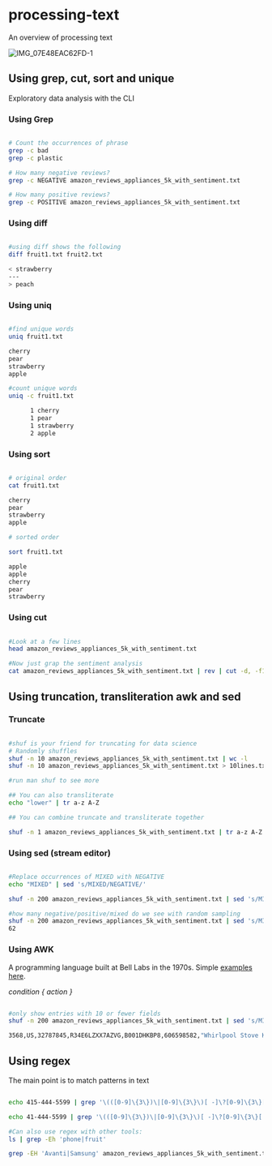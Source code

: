 # processing-text
An overview of processing text


![IMG_07E48EAC62FD-1](https://user-images.githubusercontent.com/58792/146846349-c92329aa-4369-422c-a649-e572bc4ef492.jpeg)


## Using grep, cut, sort and unique

Exploratory data analysis with the CLI

### Using Grep

```bash

# Count the occurrences of phrase
grep -c bad
grep -c plastic

# How many negative reviews?
grep -c NEGATIVE amazon_reviews_appliances_5k_with_sentiment.txt

# How many positive reviews?
grep -c POSITIVE amazon_reviews_appliances_5k_with_sentiment.txt

```

### Using diff

```bash

#using diff shows the following
diff fruit1.txt fruit2.txt 

< strawberry
---
> peach
```

### Using uniq

```bash

#find unique words
uniq fruit1.txt 

cherry
pear
strawberry
apple

#count unique words
uniq -c fruit1.txt 

      1 cherry
      1 pear
      1 strawberry
      2 apple


```

### Using sort

```bash

# original order
cat fruit1.txt 

cherry
pear
strawberry
apple

# sorted order

sort fruit1.txt 

apple
apple
cherry
pear
strawberry

```

### Using cut

```bash

#Look at a few lines
head amazon_reviews_appliances_5k_with_sentiment.txt

#Now just grap the sentiment analysis
cat amazon_reviews_appliances_5k_with_sentiment.txt | rev | cut -d, -f1 | rev 

```
## Using truncation, transliteration awk and sed

### Truncate

```bash

#shuf is your friend for truncating for data science
# Randomly shuffles
shuf -n 10 amazon_reviews_appliances_5k_with_sentiment.txt | wc -l
shuf -n 10 amazon_reviews_appliances_5k_with_sentiment.txt > 10lines.txt

#run man shuf to see more

## You can also transliterate
echo "lower" | tr a-z A-Z

## You can combine truncate and transliterate together

shuf -n 1 amazon_reviews_appliances_5k_with_sentiment.txt | tr a-z A-Z

```

### Using sed (stream editor)

```bash

#Replace occurrences of MIXED with NEGATIVE
echo "MIXED" | sed 's/MIXED/NEGATIVE/'

shuf -n 200 amazon_reviews_appliances_5k_with_sentiment.txt | sed 's/MIXED/NEGATIVE/'

#how many negative/positive/mixed do we see with random sampling
shuf -n 200 amazon_reviews_appliances_5k_with_sentiment.txt | sed 's/MIXED/NEGATIVE/'| grep -c NEGATIVE
62
```
### Using AWK

A programming language built at Bell Labs in the 1970s.  Simple [examples here](https://www.gnu.org/software/gawk/manual/html_node/Very-Simple.html).

*condition { action }*

```bash

#only show entries with 10 or fewer fields
shuf -n 200 amazon_reviews_appliances_5k_with_sentiment.txt | sed 's/MIXED/NEGATIVE/'| awk 'NF < 10'

3568,US,32787845,R34E6LZXX7AZVG,B001DHKBP8,606598582,"Whirlpool Stove Knob Kit, 814362",Major Appliances,4,0,0,N,Y,Four Stars,great products,8/3/15,POSITIVE

```

## Using regex

The main point is to match patterns in text

```bash

echo 415-444-5599 | grep '\(([0-9]\{3\})\|[0-9]\{3\}\)[ -]\?[0-9]\{3\}[ -]\?[0-9]\{4\}'

echo 41-444-5599 | grep '\(([0-9]\{3\})\|[0-9]\{3\}\)[ -]\?[0-9]\{3\}[ -]\?[0-9]\{4\}'

#Can also use regex with other tools:
ls | grep -Eh 'phone|fruit'

grep -EH 'Avanti|Samsung' amazon_reviews_appliances_5k_with_sentiment.txt | wc -l



```

